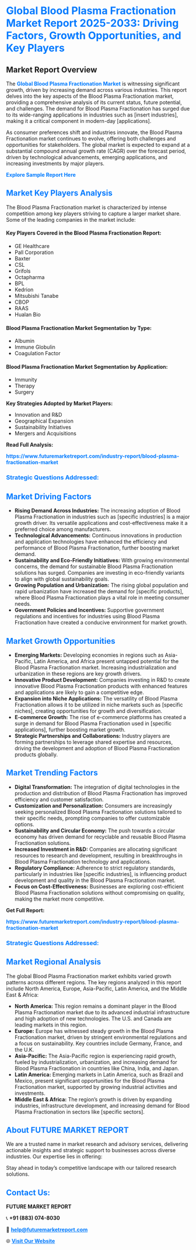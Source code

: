 <h1 style="color: #007BFF;">Global Blood Plasma Fractionation Market Report 2025-2033: Driving Factors, Growth Opportunities, and Key Players</h1>

<section id="overview">
<h2>Market Report Overview</h2>
<p>The <a href="https://www.futuremarketreport.com/industry-report/blood-plasma-fractionation-market" style="color: #007BFF; text-decoration: none;"><strong>Global Blood Plasma Fractionation Market</strong></a> is witnessing significant growth, driven by increasing demand across various industries. This report delves into the key aspects of the Blood Plasma Fractionation market, providing a comprehensive analysis of its current status, future potential, and challenges. The demand for Blood Plasma Fractionation has surged due to its wide-ranging applications in industries such as [insert industries], making it a critical component in modern-day [applications].</p>
<p>As consumer preferences shift and industries innovate, the Blood Plasma Fractionation market continues to evolve, offering both challenges and opportunities for stakeholders. The global market is expected to expand at a substantial compound annual growth rate (CAGR) over the forecast period, driven by technological advancements, emerging applications, and increasing investments by major players.</p>
</section>

<section id="overview">
<p><a href="https://www.futuremarketreport.com/request-sample/reportId=60357" style="color: #007BFF; text-decoration: none;"><strong>Explore Sample Report Here</strong></a></p>
</section>

<section id="key-players">
<h2 style="color: #007BFF;">Market Key Players Analysis</h2>
<p>The Blood Plasma Fractionation market is characterized by intense competition among key players striving to capture a larger market share. Some of the leading companies in the market include:</p>
<h4>Key Players Covered in the Blood Plasma Fractionation Report:</h4>
<ul><li>GE Healthcare</li><li>Pall Corporation</li><li>Baxter</li><li>CSL</li><li>Grifols</li><li>Octapharma</li><li>BPL</li><li>Kedrion</li><li>Mitsubishi Tanabe</li><li>CBOP</li><li>RAAS</li><li>Hualan Bio</li></ul>
<h4>Blood Plasma Fractionation Market Segmentation by Type:</h4>
<ul><li>Albumin</li><li>Immune Globulin</li><li>Coagulation Factor</li></ul>

<h4>Blood Plasma Fractionation Market Segmentation by Application:</h4>
<ul><li>Immunity</li><li>Therapy</li><li>Surgery</li></ul>
<p><strong>Key Strategies Adopted by Market Players:</strong></p>
<ul>
<li>Innovation and R&D</li>
<li>Geographical Expansion</li>
<li>Sustainability Initiatives</li>
<li>Mergers and Acquisitions</li>
</ul>
</section>

<section>
<p><strong>Read Full Analysis: </strong></p><a href="https://www.futuremarketreport.com/industry-report/blood-plasma-fractionation-market" style="color: #007BFF; text-decoration: none;"><strong>https://www.futuremarketreport.com/industry-report/blood-plasma-fractionation-market</strong></a>
<h3 style="color: #007BFF;">Strategic Questions Addressed:</h3>
</section>

<section id="driving-factors">
<h2 style="color: #007BFF;">Market Driving Factors</h2>
<ul>
<li><strong>Rising Demand Across Industries:</strong> The increasing adoption of Blood Plasma Fractionation in industries such as [specific industries] is a major growth driver. Its versatile applications and cost-effectiveness make it a preferred choice among manufacturers.</li>
<li><strong>Technological Advancements:</strong> Continuous innovations in production and application technologies have enhanced the efficiency and performance of Blood Plasma Fractionation, further boosting market demand.</li>
<li><strong>Sustainability and Eco-Friendly Initiatives:</strong> With growing environmental concerns, the demand for sustainable Blood Plasma Fractionation solutions has surged. Companies are investing in eco-friendly variants to align with global sustainability goals.</li>
<li><strong>Growing Population and Urbanization:</strong> The rising global population and rapid urbanization have increased the demand for [specific products], where Blood Plasma Fractionation plays a vital role in meeting consumer needs.</li>
<li><strong>Government Policies and Incentives:</strong> Supportive government regulations and incentives for industries using Blood Plasma Fractionation have created a conducive environment for market growth.</li>
</ul>
</section>

<section id="growth-opportunities">
<h2 style="color: #007BFF;">Market Growth Opportunities</h2>
<ul>
<li><strong>Emerging Markets:</strong> Developing economies in regions such as Asia-Pacific, Latin America, and Africa present untapped potential for the Blood Plasma Fractionation market. Increasing industrialization and urbanization in these regions are key growth drivers.</li>
<li><strong>Innovative Product Development:</strong> Companies investing in R&D to create innovative Blood Plasma Fractionation products with enhanced features and applications are likely to gain a competitive edge.</li>
<li><strong>Expansion into Niche Applications:</strong> The versatility of Blood Plasma Fractionation allows it to be utilized in niche markets such as [specific niches], creating opportunities for growth and diversification.</li>
<li><strong>E-commerce Growth:</strong> The rise of e-commerce platforms has created a surge in demand for Blood Plasma Fractionation used in [specific applications], further boosting market growth.</li>
<li><strong>Strategic Partnerships and Collaborations:</strong> Industry players are forming partnerships to leverage shared expertise and resources, driving the development and adoption of Blood Plasma Fractionation products globally.</li>
</ul>
</section>

<section id="trending-factors">
<h2 style="color: #007BFF;">Market Trending Factors</h2>
<ul>
<li><strong>Digital Transformation:</strong> The integration of digital technologies in the production and distribution of Blood Plasma Fractionation has improved efficiency and customer satisfaction.</li>
<li><strong>Customization and Personalization:</strong> Consumers are increasingly seeking personalized Blood Plasma Fractionation solutions tailored to their specific needs, prompting companies to offer customizable options.</li>
<li><strong>Sustainability and Circular Economy:</strong> The push towards a circular economy has driven demand for recyclable and reusable Blood Plasma Fractionation solutions.</li>
<li><strong>Increased Investment in R&D:</strong> Companies are allocating significant resources to research and development, resulting in breakthroughs in Blood Plasma Fractionation technology and applications.</li>
<li><strong>Regulatory Compliance:</strong> Adherence to strict regulatory standards, particularly in industries like [specific industries], is influencing product development and quality in the Blood Plasma Fractionation market.</li>
<li><strong>Focus on Cost-Effectiveness:</strong> Businesses are exploring cost-efficient Blood Plasma Fractionation solutions without compromising on quality, making the market more competitive.</li>
</ul>
</section>

<section>
<p><strong>Get Full Report: </strong></p><a href="https://www.futuremarketreport.com/industry-report/blood-plasma-fractionation-market" style="color: #007BFF; text-decoration: none;"><strong>https://www.futuremarketreport.com/industry-report/blood-plasma-fractionation-market</strong></a>
<h3 style="color: #007BFF;">Strategic Questions Addressed:</h3>
</section>


<section id="regional-analysis">
<h2 style="color: #007BFF;">Market Regional Analysis</h2>
<p>The global Blood Plasma Fractionation market exhibits varied growth patterns across different regions. The key regions analyzed in this report include North America, Europe, Asia-Pacific, Latin America, and the Middle East & Africa:</p>
<ul>
<li><strong>North America:</strong> This region remains a dominant player in the Blood Plasma Fractionation market due to its advanced industrial infrastructure and high adoption of new technologies. The U.S. and Canada are leading markets in this region.</li>
<li><strong>Europe:</strong> Europe has witnessed steady growth in the Blood Plasma Fractionation market, driven by stringent environmental regulations and a focus on sustainability. Key countries include Germany, France, and the U.K.</li>
<li><strong>Asia-Pacific:</strong> The Asia-Pacific region is experiencing rapid growth, fueled by industrialization, urbanization, and increasing demand for Blood Plasma Fractionation in countries like China, India, and Japan.</li>
<li><strong>Latin America:</strong> Emerging markets in Latin America, such as Brazil and Mexico, present significant opportunities for the Blood Plasma Fractionation market, supported by growing industrial activities and investments.</li>
<li><strong>Middle East & Africa:</strong> The region’s growth is driven by expanding industries, infrastructure development, and increasing demand for Blood Plasma Fractionation in sectors like [specific sectors].</li>
</ul>
</section>

<footer>
<h2 style="color: #007BFF;">About FUTURE MARKET REPORT</h2>
<p>We are a trusted name in market research and advisory services, delivering actionable insights and strategic support to businesses across diverse industries. Our expertise lies in offering:</p>

<p>Stay ahead in today’s competitive landscape with our tailored research solutions.</p>

<h2 style="color: #007BFF;">Contact Us:</h2>
<p><strong>FUTURE MARKET REPORT</strong></p>
<p>📞 <strong>+91 (883) 074-8030</strong></p>
<p>📧 <strong><a href="mailto:help@futuremarketreport.com" style="color: #007BFF;">help@futuremarketreport.com</a></strong></p>
<p>🌐 <strong><a href="https://www.futuremarketreport.com/" style="color: #007BFF;">Visit Our Website</a></strong></p>
</footer>